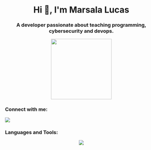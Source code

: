 <h1 align="center">Hi 👋, I'm Marsala Lucas</h1>
<h3 align="center">A developer passionate about teaching programming, cybersecurity and devops.</h3>

<div align="center">
<img src="https://github-readme-stats-sigma-five.vercel.app/api/top-langs/?username=LucasMarsala&theme=tokyonight&layout=compact" height="200px">

<h3 align="left">Connect with me:</h3>
<p align="left">
  <a href="https://www.linkedin.com/in/lucas-marsala/">
    <img src="https://skillicons.dev/icons?i=linkedin" />
  </a>
</p>

<h3 align="left">Languages and Tools:</h3>
<p align="center">
  <a href="https://skillicons.dev">
    <img src="https://skillicons.dev/icons?i=git,github,gitlab,postman,html,css,bootstrap,wordpress,javascript,nodejs,c,cpp,python,php,flutter,dart,postgresql,mysql,bash,docker,kubernetes,jenkins,atom,photoshop,illustrator,linux,linkedin,cmake,emacs,md," />
  </a>
</p>
